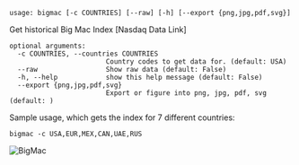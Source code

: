 ```
usage: bigmac [-c COUNTRIES] [--raw] [-h] [--export {png,jpg,pdf,svg}]
```

Get historical Big Mac Index [Nasdaq Data Link]

```
optional arguments:
  -c COUNTRIES, --countries COUNTRIES
                        Country codes to get data for. (default: USA)
  --raw                 Show raw data (default: False)
  -h, --help            show this help message (default: False)
  --export {png,jpg,pdf,svg}
                        Export or figure into png, jpg, pdf, svg (default: )
```

Sample usage, which gets the index for 7 different countries:
```
bigmac -c USA,EUR,MEX,CAN,UAE,RUS
```

![BigMac](https://user-images.githubusercontent.com/18151143/141603738-ffa86906-4e1e-48b4-97b8-ed51f1806089.png)
